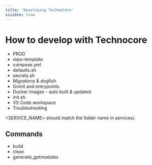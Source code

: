 ```yaml
---
title: 'Developing TechnoCore'
visible: true
---
```


# How to develop with Technocore
    
- PROD
- repo-template
- compose.yml
- defaults.sh
- secrets.sh
- Migrations & dogfish
- Goinit and entrypoints
- Docker images - auto built & updated
- init.sh
- VS Code workspace
- Troubleshooting

<SERVICE_NAME> should match the folder name in services/.

## Commands
- build 
- clean
- generate_getmodules